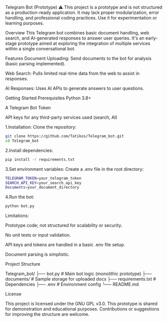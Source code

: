 Telegram Bot (Prototype)
⚠️ This project is a prototype and is not structured as a production-ready application. It may lack proper modularization, error handling, and professional coding practices. Use it for experimentation or learning purposes.

Overview
This Telegram bot combines basic document handling, web search, and AI-generated responses to answer user queries. It's an early-stage prototype aimed at exploring the integration of multiple services within a single conversational bot.

Features
Document Uploading: Send documents to the bot for analysis (basic parsing implemented).

Web Search: Pulls limited real-time data from the web to assist in responses.

AI Responses: Uses AI APIs to generate answers to user questions.

Getting Started
Prerequisites
Python 3.8+

A Telegram Bot Token

API keys for any third-party services used (search, AI)

1.Installation:
Clone the repository:
```bash
git clone https://github.com/Tatikos/Telegram_bot.git
cd Telegram_bot
```
2.Install dependencies:
```bash
pip install -r requirements.txt
```
3.Set environment variables:
Create a .env file in the root directory:
```bash
TELEGRAM_TOKEN=your_telegram_token
SEARCH_API_KEY=your_search_api_key
Documents=your_document_directory
```
4.Run the bot:
```bash
python bot.py
```

Limitations:

Prototype code; not structured for scalability or security.

No unit tests or input validation.

API keys and tokens are handled in a basic .env file setup.

Document parsing is simplistic.

Project Structure

Telegram_bot/
├── bot.py               # Main bot logic (monolithic prototype)
├── documents/           # Sample storage for uploaded docs
├── requirements.txt     # Dependencies
├── .env                 # Environment config
└── README.md


License

This project is licensed under the GNU GPL v3.0.
This prototype is shared for demonstration and educational purposes. Contributions or suggestions for improving the structure are welcome.
